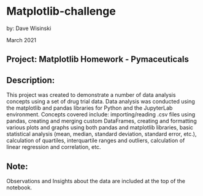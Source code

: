 # Matplotlib-challenge
by: Dave Wisinski

March 2021

## Project: Matplotlib Homework - Pymaceuticals

## Description:
This project was created to demonstrate a number of data analysis concepts using a set of drug trial data. Data analysis was conducted using the matplotlib and pandas libraries for Python and the JupyterLab environment. Concepts covered include: importing/reading .csv files using pandas, creating and merging custom DataFrames, creating and formatting various plots and graphs using both pandas and matplotlib libraries, basic statistical analysis (mean, median, standard deviation, standard error, etc.), calculation of quartiles, interquartile ranges and outliers, calculation of linear regression and correlation, etc.


## **Note:**
Observations and Insights about the data are included at the top of the notebook.